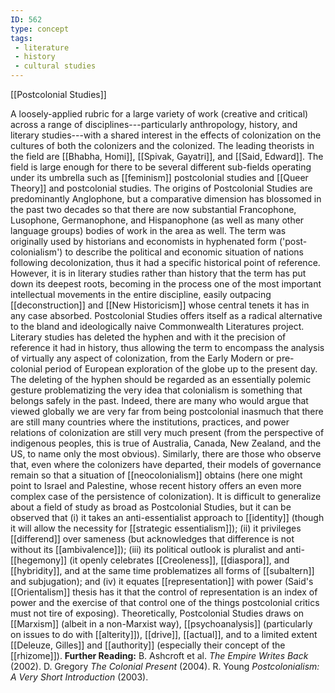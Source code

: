 ```yaml
---
ID: 562
type: concept
tags: 
 - literature
 - history
 - cultural studies
---
```


[[Postcolonial Studies]]

 A
loosely-applied rubric for a large variety of work (creative and
critical) across a range of disciplines---particularly anthropology,
history, and literary studies---with a shared interest in the effects of
colonization on the cultures of both the colonizers and the colonized.
The leading theorists in the field are [[Bhabha, Homi]], [[Spivak, Gayatri]], and [[Said, Edward]]. The field is large
enough for there to be several different sub-fields operating under its
umbrella such as [[feminism]]
postcolonial studies and [[Queer Theory]] and postcolonial
studies.
The origins of Postcolonial Studies are predominantly Anglophone, but a
comparative dimension has blossomed in the past two decades so that
there are now substantial Francophone, Lusophone, Germanophone, and
Hispanophone (as well as many other language groups) bodies of work in
the area as well. The term was originally used by historians and
economists in hyphenated form ('post-colonialism') to describe the
political and economic situation of nations following decolonization,
thus it had a specific historical point of reference. However, it is in
literary studies rather than history that the term has put down its
deepest roots, becoming in the process one of the most important
intellectual movements in the entire discipline, easily outpacing
[[deconstruction]] and [[New Historicism]] whose central
tenets it has in any case absorbed. Postcolonial Studies offers itself
as a radical alternative to the bland and ideologically naive
Commonwealth Literatures project.
Literary studies has deleted the hyphen and with it the precision of
reference it had in history, thus allowing the term to encompass the
analysis of virtually any aspect of colonization, from the Early Modern
or pre-colonial period of European exploration of the globe up to the
present day. The deleting of the hyphen should be regarded as an
essentially polemic gesture problematizing the very idea that
colonialism is something that belongs safely in the past. Indeed, there
are many who would argue that viewed globally we are very far from being
postcolonial inasmuch that there are still many countries where the
institutions, practices, and power relations of colonization are still
very much present (from the perspective of indigenous peoples, this is
true of Australia, Canada, New Zealand, and the US, to name only the
most obvious). Similarly, there are those who observe that, even where
the colonizers have departed, their models of governance remain so that
a situation of
[[neocolonialism]] obtains
(here one might point to Israel and Palestine, whose recent history
offers an even more complex case of the persistence of colonization).
It is difficult to generalize about a field of study as broad as
Postcolonial Studies, but it can be observed that (i) it takes an
anti-essentialist approach to
[[identity]] (though it will
allow the necessity for [[strategic essentialism]]); (ii) it
privileges [[differend]]
over sameness (but acknowledges that difference is not without its
[[ambivalence]]); (iii) its
political outlook is pluralist and
anti-[[hegemony]] (it openly
celebrates [[Creoleness]],
[[diaspora]], and
[[hybridity]], and at the
same time problematizes all forms of
[[subaltern]] and
subjugation); and (iv) it equates
[[representation]] with power
(Said's [[Orientalism]]
thesis has it that the control of representation is an index of power
and the exercise of that control one of the things postcolonial critics
must not tire of exposing). Theoretically, Postcolonial Studies draws on
[[Marxism]] (albeit in a
non-Marxist way),
[[psychoanalysis]]
(particularly on issues to do with
[[alterity]]),
[[drive]],
[[actual]], and to a
limited extent [[Deleuze, Gilles]]
and [[authority]] (especially
their concept of the
[[rhizome]]).
**Further Reading:** B. Ashcroft et al. *The Empire Writes Back* (2002).
D. Gregory *The Colonial Present* (2004).
R. Young *Postcolonialism: A Very Short Introduction* (2003).
